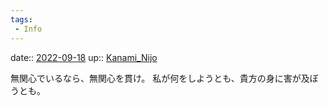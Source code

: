 ```yaml
---
tags:
 - Info
---
```


date:: [2022-09-18](Daily_Note/2022-09-18.md)
up:: [Kanami_Nijo](../Bar/Novel/Nacaria/Kanami_Nijo.md)

無関心でいるなら、無関心を貫け。
私が何をしようとも、貴方の身に害が及ぼうとも。